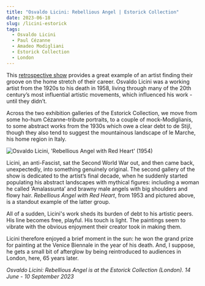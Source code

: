 ```yaml
---
title: "Osvaldo Licini: Rebellious Angel | Estorick Collection"
date: 2023-06-18
slug: /licini-estorick
tags:
  - Osvaldo Licini
  - Paul Cézanne
  - Amadeo Modigliani
  - Estorick Collection
  - London
---
```


This [retrospective show](https://www.estorickcollection.com/exhibitions/osvaldo-licini-rebellious-angel) provides a great example of an artist finding their groove on the home stretch of their career. Osvaldo Licini was a working artist from the 1920s to his death in 1958, living through many of the 20th century’s most influential artistic movements, which influenced his work - until they didn’t.

Across the two exhibition galleries of the Estorick Collection, we move from some ho-hum Cézanne-tribute portraits, to a couple of mock-Modiglianis, to some abstract works from the 1930s which owe a clear debt to de Stijl, though they also tend to suggest the mountainous landscape of le Marche, his home region in Italy.

![Osvaldo Licini, 'Rebellious Angel with Red Heart' (1954)](/licini-estorick-1.jpg)

Licini, an anti-Fascist, sat the Second World War out, and then came back, unexpectedly, into something genuinely original. The second gallery of the show is dedicated to the artist’s final decade, when he suddenly started populating his abstract landscapes with mythical figures: including a woman he called ‘Amalassunta’ and brawny male angels with big shoulders and flowy hair. *Rebellious Angel with Red Heart*, from 1953 and pictured above, is a standout example of the latter group.

All of a sudden, Licini's work sheds its burden of debt to his artistic peers. His line becomes free, playful. His touch is light. The paintings seem to vibrate with the obvious enjoyment their creator took in making them.

Licini therefore enjoyed a brief moment in the sun: he won the grand prize for painting at the Venice Biennale in the year of his death. And, I suppose, he gets a small bit of afterglow by being reintroduced to audiences in London, here, 65 years later.

*Osvaldo Licini: Rebellious Angel is at the Estorick Collection (London). 14 June - 10 September 2023*
